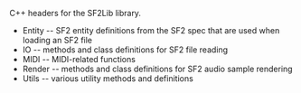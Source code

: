 C++ headers for the SF2Lib library.

* Entity -- SF2 entity definitions from the SF2 spec that are used when loading an SF2 file
* IO -- methods and class definitions for SF2 file reading
* MIDI -- MIDI-related functions
* Render -- methods and class definitions for SF2 audio sample rendering
* Utils -- various utility methods and definitions
